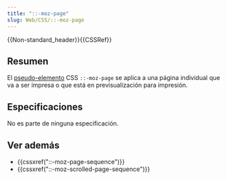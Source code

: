 ```yaml
---
title: "::-moz-page"
slug: Web/CSS/::-moz-page
---
```


{{Non-standard_header}}{{CSSRef}}

## Resumen

El [pseudo-elemento](/es/docs/Web/CSS/Pseudo-elements) CSS `::-moz-page` se aplica a una página individual que va a ser impresa o que está en previsualización para impresión.

## Especificaciones

No es parte de ninguna especificación.

## Ver además

- {{cssxref("::-moz-page-sequence")}}
- {{cssxref("::-moz-scrolled-page-sequence")}}
